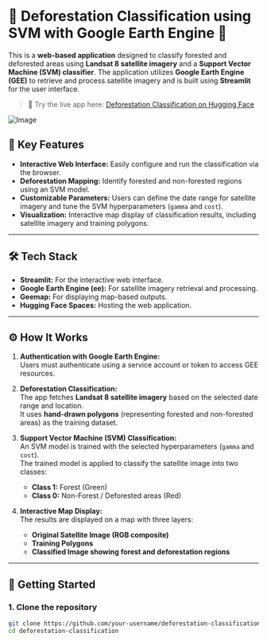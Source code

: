 # 🌳 Deforestation Classification using SVM with Google Earth Engine 🌳

This is a **web-based application** designed to classify forested and deforested areas using **Landsat 8 satellite imagery** and a **Support Vector Machine (SVM) classifier**. The application utilizes **Google Earth Engine (GEE)** to retrieve and process satellite imagery and is built using **Streamlit** for the user interface. 

> 🚀 Try the live app here: [Deforestation Classification on Hugging Face](https://huggingface.co/spaces/thprs/Deforestation_Classification_using_SVM)

![Image](https://github.com/user-attachments/assets/81638ab1-d01a-47f3-ac19-04c8d2da0e81)

## 🌟 **Key Features**
- **Interactive Web Interface:** Easily configure and run the classification via the browser.
- **Deforestation Mapping:** Identify forested and non-forested regions using an SVM model.
- **Customizable Parameters:** Users can define the date range for satellite imagery and tune the SVM hyperparameters (`gamma` and `cost`).
- **Visualization:** Interactive map display of classification results, including satellite imagery and training polygons.

---

## 🛠️ **Tech Stack**
- **Streamlit:** For the interactive web interface.
- **Google Earth Engine (ee):** For satellite imagery retrieval and processing.
- **Geemap:** For displaying map-based outputs.
- **Hugging Face Spaces:** Hosting the web application.

---

## ⚙️ **How It Works**
1. **Authentication with Google Earth Engine:**  
   Users must authenticate using a service account or token to access GEE resources.
   
2. **Deforestation Classification:**  
   The app fetches **Landsat 8 satellite imagery** based on the selected date range and location.  
   It uses **hand-drawn polygons** (representing forested and non-forested areas) as the training dataset.

3. **Support Vector Machine (SVM) Classification:**  
   An SVM model is trained with the selected hyperparameters (`gamma` and `cost`).  
   The trained model is applied to classify the satellite image into two classes:
   - **Class 1:** Forest (Green)
   - **Class 0:** Non-Forest / Deforested areas (Red)

4. **Interactive Map Display:**  
   The results are displayed on a map with three layers:
   - **Original Satellite Image (RGB composite)**
   - **Training Polygons**
   - **Classified Image showing forest and deforestation regions**

---

## 🔧 **Getting Started**

### 1. Clone the repository
```bash
git clone https://github.com/your-username/deforestation-classification.git
cd deforestation-classification
